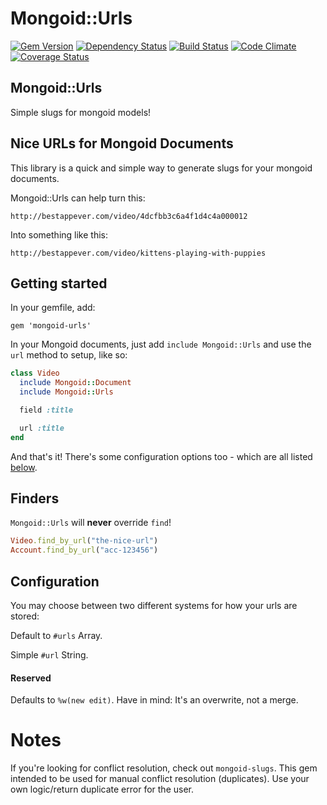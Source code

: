 Mongoid::Urls
=============

[![Gem Version](https://badge.fury.io/rb/mongoid-urls.png)](http://badge.fury.io/rb/mongoid-urls)
[![Dependency Status](https://gemnasium.com/nofxx/mongoid-urls.svg)](https://gemnasium.com/nofxx/mongoid-urls)
[![Build Status](https://secure.travis-ci.org/nofxx/mongoid-urls.png)](http://travis-ci.org/nofxx/mongoid-urls)
[![Code Climate](https://codeclimate.com/github/nofxx/mongoid-urls.png)](https://codeclimate.com/github/nofxx/mongoid-urls)
[![Coverage Status](https://coveralls.io/repos/nofxx/mongoid-urls/badge.svg)](https://coveralls.io/r/nofxx/mongoid-urls)

## Mongoid::Urls

Simple slugs for mongoid models!


## Nice URLs for Mongoid Documents

This library is a quick and simple way to generate slugs
for your mongoid documents.

Mongoid::Urls can help turn this:

    http://bestappever.com/video/4dcfbb3c6a4f1d4c4a000012

Into something like this:

    http://bestappever.com/video/kittens-playing-with-puppies


## Getting started

In your gemfile, add:

    gem 'mongoid-urls'

In your Mongoid documents, just add `include Mongoid::Urls`
and use the `url` method to setup, like so:

```ruby
class Video
  include Mongoid::Document
  include Mongoid::Urls

  field :title

  url :title
end

```

And that's it! There's some configuration options too - which are all
listed [below](#configuration).


## Finders

`Mongoid::Urls` will **never** override `find`!

```ruby
Video.find_by_url("the-nice-url")
Account.find_by_url("acc-123456")
```


## Configuration

You may choose between two different systems for how your urls are stored:

Default to `#urls` Array.

Simple `#url` String.


#### Reserved

Defaults to `%w(new edit)`.
Have in mind: It's an overwrite, not a merge.


# Notes

If you're looking for conflict resolution, check out `mongoid-slugs`.
This gem intended to be used for manual conflict resolution (duplicates).
Use your own logic/return duplicate error for the user.

